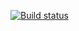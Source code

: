 [![Build status](https://ci.appveyor.com/api/projects/status/y23x00jug6dtbcdx/branch/main?svg=true)](https://ci.appveyor.com/project/DinckyBu/autojavaqahomework5a/branch/main)
